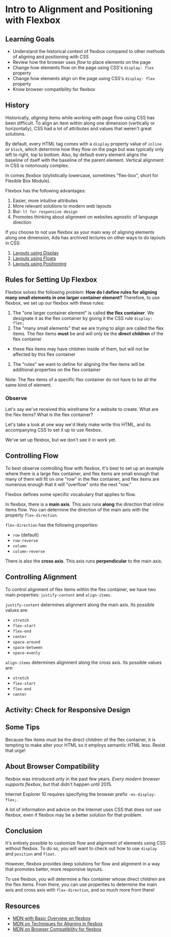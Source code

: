 # Intro to Alignment and Positioning with Flexbox

## Learning Goals
- Understand the historical context of flexbox compared to other methods of aligning and positioning with CSS
- Review how the browser uses _flow_ to place elements on the page
- Change how elements flow on the page using CSS's `display: flex` property
- Change how elements align on the page using CSS's `display: flex` property
- Know browser compatibility for flexbox

## History

Historically, _aligning_ items while working with page flow using CSS has been difficult. To align an item within along one dimension (vertically or horizontally), CSS had a lot of attributes and values that weren't great solutions.

By default, every HTML tag comes with a `display` property value of `inline` or `block`, which determine how they flow on the page but was typically only left to right, top to bottom. Also, by default every element aligns the baseline of itself with the baseline of the parent element. Vertical alignment in CSS is notoriously complex.

In comes _flexbox_ (stylistically lowercase, sometimes "flex-box", short for Flexible Box Module).

Flexbox has the following advantages:
1. Easier, more intuitive attributes
1. More relevant solutions to modern web layouts
1. Bui- `lt for responsive design`
1. Promotes thinking about alignment on websites agnostic of language direction

If you choose to not use flexbox as your main way of aligning elements along one dimension, Ada has archived lectures on other ways to do layouts in CSS:
1. [Layouts using Display](archived/layout-display.md)
1. [Layouts using Floats](archived/layout-floats.md)
1. [Layouts using Positioning](archived/layout-positioning.md)

## Rules for Setting Up Flexbox

Flexbox solves the following problem: **How do I define rules for aligning many small elements in one larger container element?** Therefore, to use flexbox, we set up our flexbox with these rules:

1. The "one larger container element" is called **the flex container**. We designate it as the flex container by giving it the CSS rule `display: flex;`
1. The "many small elements" that we are trying to align are called the flex items. The flex items **must** be and will only be the **direct children** of the flex container
  - these flex items may have children inside of them, but will not be affected by this flex container
1. The "rules" we want to define for aligning the flex items will be additional properties on the flex container

Note: The flex items of a specific flex container do not have to be all the same kind of element.

### Observe

Let's say we've received this wireframe for a website to create. What are the flex items? What is the flex container?

Let's take a look at one way we'd likely make write this HTML, and its accompanying CSS to set it up to use flexbox.

We've set up flexbox, but we don't see it in work yet.

## Controlling Flow

To best observe controlling flow with flexbox, it's best to set up an example where there is a large flex container, and flex items are small enough that many of them will fit on one "row" in the flex container, and flex items are numerous enough that it will "overflow" onto the next "row."

Flexbox defines some specific vocabulary that applies to flow.

In flexbox, there is a **main axis**. This axis runs **along** the direction that inline items flow. You can determine the direction of the main axis with the property `flex-direction`.

`flex-direction` has the following properties:
- `row` (default)
- `row-reverse`
- `column`
- `column-reverse`

There is also the **cross axis**. This axis runs **perpendicular** to the main axis.

## Controlling Alignment

To control alignment of flex items within the flex container, we have two main properties: `justify-content` and `align-items`.

`justify-content` determines alignment along the main axis. Its possible values are:
- `stretch`
- `flex-start`
- `flex-end`
- `center`
- `space-around`
- `space-between`
- `space-evenly`

`align-items` determines alignment along the cross axis. Its possible values are:
- `stretch`
- `flex-start`
- `flex-end`
- `center`

## Activity: Check for Responsive Design


## Some Tips

Because flex items must be the direct children of the flex container, it is tempting to make alter your HTML so it employs semantic HTML less. Resist that urge!

## About Browser Compatibility

flexbox was introduced only in the past few years. *Every modern browser supports flexbox*, but that didn't happen until 2015.

Internet Explorer 10 requires specifying the browser prefix `-ms-display: flex;`.

A lot of information and advice on the Internet uses CSS that does not use flexbox, even if flexbox may be a better solution for that problem.

## Conclusion

It's entirely possible to customize flow and alignment of elements using CSS without flexbox. To do so, you will want to check out how to use `display` and `position` and `float`.

However, flexbox provides deep solutions for flow and alignment in a way that promotes better, more responsive layouts.

To use flexbox, you will determine a flex container whose direct children are the flex items. From there, you can use properties to determine the main axis and cross axis with `flex-direction`, and so much more from there!

## Resources
- [MDN with Basic Overview on flexbox](https://developer.mozilla.org/en-US/docs/Web/CSS/CSS_Flexible_Box_Layout/Basic_Concepts_of_Flexbox)
- [MDN on Techniques for Aligning in flexbox](https://developer.mozilla.org/en-US/docs/Web/CSS/CSS_Flexible_Box_Layout/Aligning_Items_in_a_Flex_Container)
- [MDN on Browser Compatibility for flexbox](https://developer.mozilla.org/en-US/docs/Web/CSS/CSS_Flexible_Box_Layout/Backwards_Compatibility_of_Flexbox)

